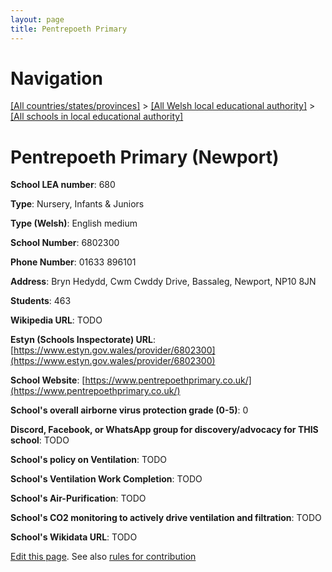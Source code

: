 ```yaml
---
layout: page
title: Pentrepoeth Primary
---
```

# Navigation

[[All countries/states/provinces]](../../..) > [[All Welsh local educational authority]](../..) > [[All schools in local educational authority]](..)

# Pentrepoeth Primary (Newport)

**School LEA number**: 680

**Type**: Nursery, Infants & Juniors

**Type (Welsh)**: English medium

**School Number**: 6802300

**Phone Number**: 01633 896101

**Address**: Bryn Hedydd, Cwm Cwddy Drive, Bassaleg, Newport, NP10 8JN

**Students**: 463

**Wikipedia URL**: TODO

**Estyn (Schools Inspectorate) URL**: [https://www.estyn.gov.wales/provider/6802300](https://www.estyn.gov.wales/provider/6802300)

**School Website**: [https://www.pentrepoethprimary.co.uk/](https://www.pentrepoethprimary.co.uk/)

**School's overall airborne virus protection grade (0-5)**: 0

**Discord, Facebook, or WhatsApp group for discovery/advocacy for THIS school**: TODO

**School's policy on Ventilation**: TODO

**School's Ventilation Work Completion**: TODO

**School's Air-Purification**: TODO

**School's CO2 monitoring to actively drive ventilation and filtration**: TODO

**School's Wikidata URL**: TODO




[Edit this page](https://github.com/VentilationProject/Wales/edit/prif/./Newport/Pentrepoeth_Primary.md). See also [rules for contribution](../../../contribution-rules/)